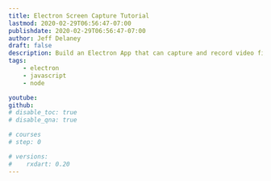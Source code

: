 ```yaml
---
title: Electron Screen Capture Tutorial
lastmod: 2020-02-29T06:56:47-07:00
publishdate: 2020-02-29T06:56:47-07:00
author: Jeff Delaney
draft: false
description: Build an Electron App that can capture and record video files from your desktop. 
tags: 
    - electron
    - javascript
    - node

youtube: 
github: 
# disable_toc: true
# disable_qna: true

# courses
# step: 0

# versions:
#    rxdart: 0.20
---
```



## 
